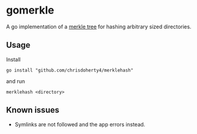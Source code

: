 # gomerkle
A go implementation of a [merkle tree](https://en.wikipedia.org/wiki/Merkle_tree) for hashing arbitrary sized directories.

## Usage
Install
```
go install "github.com/chrisdoherty4/merklehash"
```
and run
```
merklehash <directory>
```
## Known issues
* Symlinks are not followed and the app errors instead.
